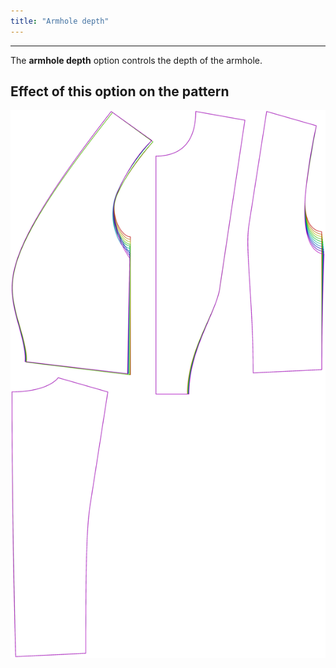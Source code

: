 ```yaml
---
title: "Armhole depth"
---
```


***

The **armhole depth** option controls the depth of the armhole.

## Effect of this option on the pattern

![This image shows the effect of this option by superimposing several variants that have a different value for this option](noble_armholedepth_sample.svg "Effect of this option on the pattern")

